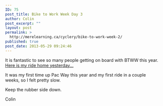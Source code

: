 ```yaml
---
ID: 75
post_title: Bike to Work Week Day 3
author: Colin
post_excerpt: ""
layout: post
permalink: >
  http://merelearning.ca/cyclery/bike-to-work-week-2/
published: true
post_date: 2013-05-29 09:24:46
---
```

It is fantastic to see so many people getting on board with BTWW this year. <a href="http://app.strava.com/activities/afternoon-ride-56859674?ref=1MT1yaWRlX3NoYXJlOzI9ZW1haWw7ND0xNzgyMzY4" target="_blank">Here is my ride home yesterday...</a>

It was my first time up Pac Way this year and my first ride in a couple weeks, so I felt pretty slow.

Keep the rubber side down.

Colin